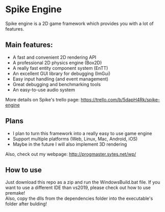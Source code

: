 # Spike Engine

Spike engine is a 2D game framework which provides you with a lot of features.

## Main features:
- A fast and convenient 2D rendering API
- A professional 2D physics engine (Box2D)
- A really fast entity component system (EnTT)
- An excellent GUI library for debugging (ImGui)
- Easy input handling (and event management)
- Great debugging and benchmarking tools
- An easy-to-use audio system

More details on Spike's trello page: https://trello.com/b/5dapH4Rk/spike-engine

## Plans
- I plan to turn this framework into a really easy to use game engine
- Support multiple platforms (Web, Linux, Mac, Android, iOS)
- Maybe in the future I will also implement 3D rendering

Also, check out my webpage: http://progmaster.sytes.net/wp/

## How to use
Just download this repo as a zip and run the WindowsBuild.bat file. If you want to use a different IDE than vs2019, please check out how to use premake!  
Also, copy the dlls from the dependencies folder into the executable's folder after bulding!
